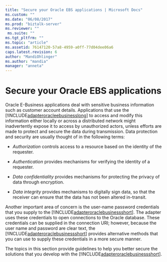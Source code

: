 ```yaml
---
title: "Secure your Oracle EBS applications | Microsoft Docs"
ms.custom: ""
ms.date: "06/08/2017"
ms.prod: "biztalk-server"
ms.reviewer: ""
 ms.suite: ""
ms.tgt_pltfrm: ""
ms.topic: "article"
ms.assetid: 76147120-57a8-4959-a0ff-77d04dee06a6
caps.latest.revision: 6
author: "MandiOhlinger"
ms.author: "mandia"
manager: "anneta"
---
```

# Secure your Oracle EBS applications
Oracle E-Business applications deal with sensitive business information such as customer account details. Applications that use the [!INCLUDE[adapteroracleebusinesslong](../../includes/adapteroracleebusinesslong-md.md)] to access and modify this information either locally or across a distributed network might inadvertently expose it to access by unauthorized actors, unless efforts are made to protect and secure the data during transmission. Data protection and security are usually thought of in the following terms:  
  
-   *Authorization* controls access to a resource based on the identity of the requester.  
  
-   *Authentication* provides mechanisms for verifying the identity of a requester.  
  
-   *Data confidentiality* provides mechanisms for protecting the privacy of data through encryption.  
  
-   *Data integrity* provides mechanisms to digitally sign data, so that the receiver can ensure that the data has not been altered in-transit.  
  
 Another important area of concern is the user-name password credentials that you supply to the [!INCLUDE[adapteroraclebusinessshort](../../includes/adapteroraclebusinessshort-md.md)]. The adapter uses these credentials to open connections to the Oracle database. These credentials can be supplied in the connection URI; however, because the user name and password are clear text, the [!INCLUDE[adapteroraclebusinessshort](../../includes/adapteroraclebusinessshort-md.md)] provides alternative methods that you can use to supply these credentials in a more secure manner.  
  
 The topics in this section provide guidelines to help you better secure the solutions that you develop with the [!INCLUDE[adapteroraclebusinessshort](../../includes/adapteroraclebusinessshort-md.md)].  
  

